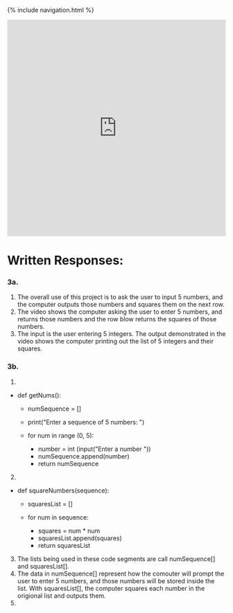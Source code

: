 {% include navigation.html %}

<iframe frameborder="0" width="100%" height="500px" src="https://replit.com/@NatalieBeckwith/Create-Task?embed=true"></iframe>

# Written Responses:

### 3a.
1. The overall use of this project is to ask the user to input 5 numbers, and the computer outputs those numbers and squares them on the next row.
2. The video shows the computer asking the user to enter 5 numbers, and returns those numbers and the row blow returns the squares of those numbers.
3. The input is the user entering 5 integers. The output demonstrated in the video shows the computer printing out the list of 5 integers and their squares.

### 3b.
1. 
* def getNums():
    * numSequence = []
    * print("Enter a sequence of 5 numbers: ")

  * for num in range (0, 5):
    * number = int (input("Enter a number "))
    * numSequence.append(number)
    * return numSequence

2.
* def squareNumbers(sequence):
  * squaresList = []

  * for num in sequence:
    * squares = num * num
    * squaresList.append(squares)
    * return squaresList

3. The lists being used in these code segments are call numSequence[] and squaresList[].
4. The data in numSequence[] represent how the comouter will prompt the user to enter 5 numbers, and those numbers will be stored inside the list. With squaresList[], the computer squares each number in the origional list and outputs them.
5. 

